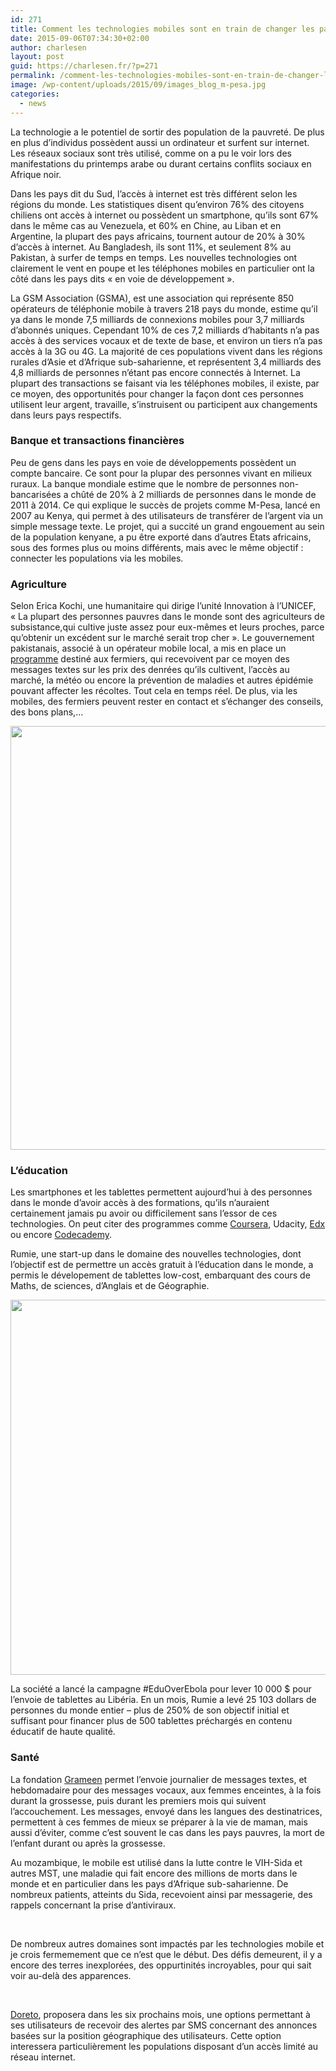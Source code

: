 ```yaml
---
id: 271
title: Comment les technologies mobiles sont en train de changer les pays en voie de développement
date: 2015-09-06T07:34:30+02:00
author: charlesen
layout: post
guid: https://charlesen.fr/?p=271
permalink: /comment-les-technologies-mobiles-sont-en-train-de-changer-les-pays-en-voie-de-developpement/
image: /wp-content/uploads/2015/09/images_blog_m-pesa.jpg
categories:
  - news
---
```

La technologie a le potentiel de sortir des population de la pauvreté. De plus en plus d’individus possèdent aussi un ordinateur et surfent sur internet. Les réseaux sociaux sont très utilisé, comme on a pu le voir lors des manifestations du printemps arabe ou durant certains conflits sociaux en Afrique noir.

Dans les pays dit du Sud, l’accès à internet est très différent selon les régions du monde. Les statistiques disent qu&rsquo;environ 76% des citoyens chiliens ont accès à internet ou possèdent un smartphone, qu’ils sont 67% dans le même cas au Venezuela, et 60% en Chine, au Liban et en Argentine, la plupart des pays africains, tournent autour de 20% à 30% d&rsquo;accès à internet. Au Bangladesh, ils sont 11%, et seulement 8% au Pakistan, à surfer de temps en temps. Les nouvelles technologies ont clairement le vent en poupe et les téléphones mobiles en particulier ont la côté dans les pays dits « en voie de développement ».

<!--more-->

La GSM Association (GSMA), est une association qui représente 850 opérateurs de téléphonie mobile à travers 218 pays du monde, estime qu&rsquo;il ya dans le monde 7,5 milliards de connexions mobiles pour 3,7 milliards d&rsquo;abonnés uniques. Cependant 10% de ces 7,2 milliards d&rsquo;habitants n&rsquo;a pas accès à des services vocaux et de texte de base, et environ un tiers n&rsquo;a pas accès à la 3G ou 4G. La majorité de ces populations vivent dans les régions rurales d&rsquo;Asie et d&rsquo;Afrique sub-saharienne, et représentent 3,4 milliards des 4,8 milliards de personnes n&rsquo;étant pas encore connectés à Internet. La plupart des transactions se faisant via les téléphones mobiles, il existe, par ce moyen, des opportunités pour changer la façon dont ces personnes utilisent leur argent, travaille, s&rsquo;instruisent ou participent aux changements dans leurs pays respectifs.

### Banque et transactions financières

Peu de gens dans les pays en voie de développements possèdent un compte bancaire. Ce sont pour la plupar des personnes vivant en milieux ruraux. La banque mondiale estime que le nombre de personnes non-bancarisées a chûté de 20% à 2 milliards de personnes dans le monde de 2011 à 2014. Ce qui explique le succès de projets comme M-Pesa, lancé en 2007 au Kenya, qui permet à des utilisateurs de transférer de l&rsquo;argent via un simple message texte. Le projet, qui a succité un grand engouement au sein de la population kenyane, a pu être exporté dans d&rsquo;autres Etats africains, sous des formes plus ou moins différents, mais avec le même objectif : connecter les populations via les mobiles.

### Agriculture

Selon Erica Kochi, une humanitaire qui dirige l&rsquo;unité Innovation à l&rsquo;UNICEF, « La plupart des personnes pauvres dans le monde sont des agriculteurs de subsistance,qui cultive juste assez pour eux-mêmes et leurs proches, parce qu&rsquo;obtenir un excédent sur ​​le marché serait trop cher ». Le gouvernement pakistanais, associé à un opérateur mobile local, a mis en place un <a href="https://blog.usaid.gov/2014/08/mobile-agriculture-a-lifeline-for-pakistans-farmers/" target="_blank" rel="noopener">programme</a> destiné aux fermiers, qui recevoivent par ce moyen des messages textes sur les prix des denrées qu&rsquo;ils cultivent, l&rsquo;accès au marché, la météo ou encore la prévention de maladies et autres épidémie pouvant affecter les récoltes. Tout cela en temps réel. De plus, via les mobiles, des fermiers peuvent rester en contact et s&rsquo;échanger des conseils, des bons plans,&#8230;

<img loading="lazy" class=" size-full wp-image-269" style="display: block; margin-left: auto; margin-right: auto;" src="https://charlesen.fr/wp-content/uploads/2015/09/images_blog_pakistan-farmes.jpg" alt="" width="1024" height="678" srcset="https://charlesen.fr/wp-content/uploads/2015/09/images_blog_pakistan-farmes.jpg 1024w, https://charlesen.fr/wp-content/uploads/2015/09/images_blog_pakistan-farmes-300x199.jpg 300w, https://charlesen.fr/wp-content/uploads/2015/09/images_blog_pakistan-farmes-768x509.jpg 768w, https://charlesen.fr/wp-content/uploads/2015/09/images_blog_pakistan-farmes-700x463.jpg 700w" sizes="(max-width: 1024px) 100vw, 1024px" /> 

### L&rsquo;éducation

Les smartphones et les tablettes permettent aujourd&rsquo;hui à des personnes dans le monde d&rsquo;avoir accès à des formations, qu&rsquo;ils n&rsquo;auraient certainement jamais pu avoir ou difficilement sans l&rsquo;essor de ces technologies. On peut citer des programmes comme <a href="https://www.coursera.org/" target="_blank" rel="noopener">Coursera</a>, Udacity, <a href="https://www.edx.org/" target="_blank" rel="noopener">Edx</a> ou encore <a href="https://www.codecademy.com/" target="_blank" rel="noopener">Codecademy</a>.

Rumie, une start-up dans le domaine des nouvelles technologies, dont l&rsquo;objectif est de permettre un accès gratuit à l&rsquo;éducation dans le monde, a permis le dévelopement de tablettes low-cost, embarquant des cours de Maths, de sciences, d&rsquo;Anglais et de Géographie.

<img loading="lazy" class=" size-full wp-image-270" style="display: block; margin-left: auto; margin-right: auto;" src="https://charlesen.fr/wp-content/uploads/2015/09/images_blog_Rumie-Project.png" alt="" width="800" height="600" srcset="https://charlesen.fr/wp-content/uploads/2015/09/images_blog_Rumie-Project.png 800w, https://charlesen.fr/wp-content/uploads/2015/09/images_blog_Rumie-Project-300x225.png 300w, https://charlesen.fr/wp-content/uploads/2015/09/images_blog_Rumie-Project-768x576.png 768w, https://charlesen.fr/wp-content/uploads/2015/09/images_blog_Rumie-Project-700x525.png 700w" sizes="(max-width: 800px) 100vw, 800px" /> 

La société a lancé la campagne #EduOverEbola pour lever 10 000 $ pour l&rsquo;envoie de tablettes au Libéria. En un mois, Rumie a levé 25 103 dollars de personnes du monde entier &#8211; plus de 250% de son objectif initial et suffisant pour financer plus de 500 tablettes préchargés en contenu éducatif de haute qualité.

### Santé

La fondation <a href="http://www.grameenfoundation.org/" target="_blank" rel="noopener">Grameen</a> permet l&rsquo;envoie journalier de messages textes, et hebdomadaire pour des messages vocaux, aux femmes enceintes, à la fois durant la grossesse, puis durant les premiers mois qui suivent l&rsquo;accouchement. Les messages, envoyé dans les langues des destinatrices, permettent à ces femmes de mieux se préparer à la vie de maman, mais aussi d&rsquo;éviter, comme c&rsquo;est souvent le cas dans les pays pauvres, la mort de l&rsquo;enfant durant ou après la grossesse.

Au mozambique, le mobile est utilisé dans la lutte contre le VIH-Sida et autres MST, une maladie qui fait encore des millions de morts dans le monde et en particulier dans les pays d&rsquo;Afrique sub-saharienne. De nombreux patients, atteints du Sida, recevoient ainsi par messagerie, des rappels concernant la prise d&rsquo;antiviraux.

&nbsp;

De nombreux autres domaines sont impactés par les technologies mobile et je crois fermemement que ce n&rsquo;est que le début. Des défis demeurent, il y a encore des terres inexplorées, des oppurtinités incroyables, pour qui sait voir au-delà des apparences.

&nbsp;

<a href="https://www.doreto.fr/" target="_blank" rel="noopener">Doreto</a>, proposera dans les six prochains mois, une options permettant à ses utilisateurs de recevoir des alertes par SMS concernant des annonces basées sur la position géographique des utilisateurs. Cette option interessera particulièrement les populations disposant d&rsquo;un accès limité au réseau internet.